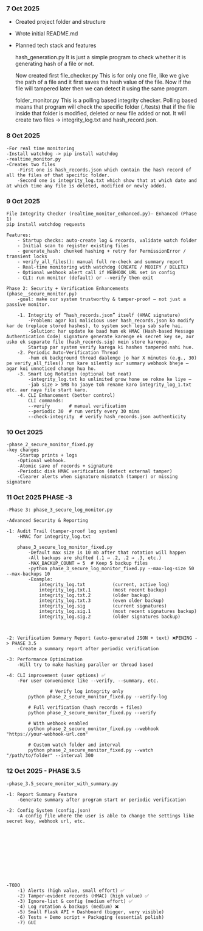 ### 7 Oct 2025
- Created project folder and structure
- Wrote initial README.md
- Planned tech stack and features 


    hash_generation.py
        It is just a simple program to check whether it is generating hash of a file or not. 


    Now created first file_checker.py 
        This is for only one file, like we give the path of a file and it first saves tha hash value of the file.
        Now if the file will tampered later then we can detect it using the same program. 
    

    folder_monitor.py
        This is a polling based integrity checker. Polling based means that program will check the specific folder (./tests) that if the 
        file inside that folder is modified, deleted or new file added or not. It will create two files -> integrity_log.txt and hash_record.json. 




### 8 Oct 2025
    -For real time monitoring
    -Install watchdog -> pip install watchdog
    -realtime_monitor.py
    -Creates two files
        -First one is hash_records.json which contain the hash record of all the files of that specific folder.
        -Second one is integrity_log.txt which show that at which date and at which time any file is deleted, modified or newly added.



### 9 Oct 2025
    File Integrity Checker (realtime_monitor_enhanced.py)— Enhanced (Phase 1)
    pip install watchdog requests

    Features:
        - Startup checks: auto-create log & records, validate watch folder
        - Initial scan to register existing files
        - generate_hash: chunked hashing + retry for PermissionError / transient locks
        - verify_all_files(): manual full re-check and summary report
        - Real-time monitoring with watchdog (CREATE / MODIFY / DELETE)
        - Optional webhook alert call if WEBHOOK_URL set in config
        - CLI: run monitor (default) or --verify then exit

    Phase 2: Security + Verification Enhancements  (phase__secure_monitor.py)
        -goal: make our system trustworthy & tamper-proof — not just a passive monitor.

        -1. Integrity of “hash_records.json” itself (HMAC signature)
            -Problem: agar koi malicious user hash_records.json ko modify kar de (replace stored hashes), to system soch lega sab safe hai.
            -Solution: har update ke baad hum ek HMAC (Hash-based Message Authentication Code) signature generate karenge ek secret key se, aur usko ek separate file (hash_records.sig) mein store karenge.
            Startup par system verify karega ki hashes tampered nahi hue.
        -2. Periodic Auto-Verification Thread
            -hum ek background thread daalenge jo har X minutes (e.g., 30) pe verify_all_files() run kare silently aur summary webhook bheje — agar koi unnoticed change hua ho.
        -3. Smart Log Rotation (optional but neat)
            -integrity_log.txt ko unlimited grow hone se rokne ke liye —
            -jab size > 5MB ho jaaye toh rename karo integrity_log_1.txt etc. aur naya file start karo.
        -4. CLI Enhancement (better control)
            CLI commands:
            --verify       # manual verification
            --periodic 30  # run verify every 30 mins
            --check-integrity  # verify hash_records.json authenticity



### 10 Oct 2025
    -phase_2_secure_monitor_fixed.py
    -key changes 
        -Startup prints + logs
        -Optional webhook.
        -Atomic save of records + signature
        -Periodic disk HMAC verification (detect external tamper)
        -Clearer alerts when signature mismatch (tamper) or missing signature




### 11 Oct 2025 PHASE -3
    -Phase 3: phase_3_secure_log_monitor.py

    -Advanced Security & Reporting

    -1: Audit Trail (tamper-proof log system)
        -HMAC for integrity_log.txt

        phase_3_secure_log_monitor_fixed.py
            -Default max size is 10 mb after that rotation will happen
            -All backups are shifted (.1 → .2, .2 → .3, etc.)
            -MAX_BACKUP_COUNT = 5  # Keep 5 backup files
            -python phase_3_secure_log_monitor_fixed.py --max-log-size 50 --max-backups 10
            -Example: 
                integrity_log.txt          (current, active log)
                integrity_log.txt.1        (most recent backup)
                integrity_log.txt.2        (older backup)
                integrity_log.txt.3        (even older backup)
                integrity_log.sig          (current signatures)
                integrity_log.sig.1        (most recent signatures backup)
                integrity_log.sig.2        (older signatures backup)


    
    -2: Verification Summary Report (auto-generated JSON + text) ❌PENING -> PHASE 3.5
        -Create a summary report after periodic verification

    -3: Performance Optimization
        -Will try to make hashing paraller or thread based

    -4: CLI improvement (user options) ✅
        -For user convenience like --verify, --summary, etc.

                    # Verify log integrity only
            python phase_2_secure_monitor_fixed.py --verify-log

            # Full verification (hash records + files)
            python phase_2_secure_monitor_fixed.py --verify

            # With webhook enabled
            python phase_2_secure_monitor_fixed.py --webhook "https://your-webhook-url.com"

            # Custom watch folder and interval
            python phase_2_secure_monitor_fixed.py --watch "/path/to/folder" --interval 300




### 12 Oct 2025 - PHASE 3.5
    -phase_3.5_secure_monitor_with_summary.py

    -1: Report Summary Feature
        -Generate summary after program start or periodic verification

    -2: Config System (config.json)
        -A config file where the user is able to change the settings like secret key, webhook url, etc.











    -TODO
        -1) Alerts (high value, small effort) ✅
        -2) Tamper-evident records (HMAC) (high value) ✅
        -3) Ignore-list & config (medium effort) ✅
        -4) Log rotation & backups (medium) ❌
        -5) Small Flask API + Dashboard (bigger, very visible)
        -6) Tests + Demo script + Packaging (essential polish)
        -7) GUI
    